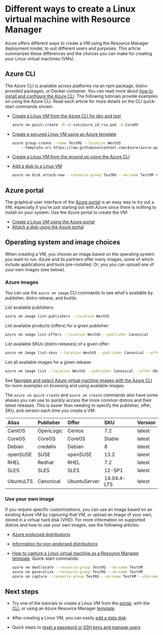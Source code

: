 <properties
	pageTitle="Different ways to create a Linux VM | Microsoft Azure"
	description="Lists the different ways to create a Linux virtual machine on Azure and links to tools and tutorials for each method."
	services="virtual-machines-linux"
	documentationCenter=""
	authors="iainfoulds"
	manager="timlt"
	editor=""
	tags="azure-resource-manager"/>

<tags
	ms.service="virtual-machines-linux"
	ms.devlang="na"
	ms.topic="get-started-article"
	ms.tgt_pltfrm="vm-linux"
	ms.workload="infrastructure-services"
	ms.date="07/06/2016"
	ms.author="iainfou"/>

# Different ways to create a Linux virtual machine with Resource Manager

Azure offers different ways to create a VM using the Resource Manager deployment model, to suit different users and purposes. This article summarizes these differences and the choices you can make for creating your Linux virtual machines (VMs).

## Azure CLI 

The Azure CLI is available across platforms via an npm package, distro-provided packages, or Docker container. You can read more about [how to install and configure the Azure CLI](../xplat-cli-install.md). The following tutorials provide examples on using the Azure CLI. Read each article for more details on the CLI quick-start commands shown:

* [Create a Linux VM from the Azure CLI for dev and test](virtual-machines-linux-quick-create-cli.md)

	```bash
	azure vm quick-create -M ~/.ssh/azure_id_rsa.pub -Q CoreOS
	```

* [Create a secured Linux VM using an Azure template](virtual-machines-linux-create-ssh-secured-vm-from-template.md)

	```bash
	azure group create --name TestRG --location WestUS 
		--template-uri https://raw.githubusercontent.com/Azure/azure-quickstart-templates/master/101-vm-sshkey/azuredeploy.json
	```

* [Create a Linux VM from the ground up using the Azure CLI](virtual-machines-linux-create-cli-complete.md)

* [Add a disk to a Linux VM](virtual-machines-linux-add-disk.md)

	```bash
	azure vm disk attach-new --resource-group TestRG --vm-name TestVM <size-in-GB>
	```

## Azure portal

The graphical user interface of the [Azure portal](https://portal.azure.com) is an easy way to try out a VM, especially if you're just starting out with Azure since there is nothing to install on your system. Use the Azure portal to create the VM:

* [Create a Linux VM using the Azure portal](virtual-machines-linux-quick-create-portal.md) 
* [Attach a disk using the Azure portal](virtual-machines-linux-attach-disk-portal.md)

## Operating system and image choices
When creating a VM, you choose an image based on the operating system you want to run. Azure and its partners offer many images, some of which include applications and tools pre-installed. Or, you you can upload one of your own images (see below).

### Azure images
You can use the `azure vm image` CLI commands to see what's available by publisher, distro release, and builds.

List available publishers:

```bash
azure vm image list-publishers --location WestUS
```

List available products (offers) for a given publisher:

```bash
azure vm image list-offers --location WestUS --publisher Canonical
```

List available SKUs (distro releases) of a given offer:

```bash
azure vm image list-skus --location WestUS --publisher Canonical --offer UbuntuServer
```

List all available images for a given release:

```bash
azure vm image list --location WestUS --publisher Canonical --offer UbuntuServer --sku 16.04.0-LTS
```

See [Navigate and select Azure virtual machine images with the Azure CLI](virtual-machines-linux-cli-ps-findimage.md) for more examples on browsing and using available images.

The `azure vm quick-create` and `azure vm create` commands also have some aliases you can use to quickly access the more common distros and their latest releases. This is easier than needing to specify the publisher, offer, SKU, and version each time you create a VM:

| Alias     | Publisher | Offer        | SKU         | Version |
|:----------|:----------|:-------------|:------------|:--------|
| CentOS    | OpenLogic | Centos       | 7.2         | latest  |
| CoreOS    | CoreOS    | CoreOS       | Stable      | latest  |
| Debian    | credativ  | Debian       | 8           | latest  |
| openSUSE  | SUSE      | openSUSE     | 13.2        | latest  |
| RHEL      | Redhat    | RHEL         | 7.2         | latest  |
| SLES      | SLES      | SLES         | 12-SP1      | latest  |
| UbuntuLTS | Canonical | UbuntuServer | 14.04.4-LTS | latest  |

### Use your own image

If you require specific customizations, you can use an image based on an existing Azure VM by *capturing* that VM, or upload an image of your own, stored in a virtual hard disk (VHD). For more information on supported distros and how to use your own images, see the following articles:

* [Azure endorsed distributions](virtual-machines-linux-endorsed-distros.md)

* [Information for non-endorsed distributions](virtual-machines-linux-create-upload-generic.md)

* [How to capture a Linux virtual machine as a Resource Manager template](virtual-machines-linux-capture-image.md). Quick-start commands:

	```bash
	azure vm deallocate --resource-group TestRG --vm-name TestVM
	azure vm generalize --resource-group TestRG --vm-name TestVM
	azure vm capture --resource-group TestRG --vm-name TestVM --vhd-name-prefix CapturedVM
	```

## Next steps

* Try one of the tutorials to create a Linux VM from the [portal](virtual-machines-linux-quick-create-portal.md), with the [CLI](virtual-machines-linux-quick-create-cli.md), or using an Azure Resource Manager [template](virtual-machines-linux-cli-deploy-templates.md).

* After creating a Linux VM, you can easily [add a data disk](virtual-machines-linux-add-disk.md).

* Quick steps to [reset a password or SSH keys and manage users](virtual-machines-linux-using-vmaccess-extension.md)
